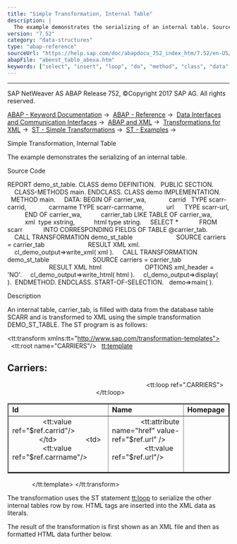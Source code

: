 ```yaml
---
title: "Simple Transformation, Internal Table"
description: |
  The example demonstrates the serializing of an internal table. Source Code REPORT demo_st_table. CLASS demo DEFINITION. PUBLIC SECTION. CLASS-METHODS main. ENDCLASS. CLASS demo IMPLEMENTATION. METHOD main. DATA: BEGIN OF carrier_wa, carrid   TYPE scarr-carrid, carrname TYPE scarr-carrname, url
version: "7.52"
category: "data-structures"
type: "abap-reference"
sourceUrl: "https://help.sap.com/doc/abapdocu_752_index_htm/7.52/en-US/abenst_table_abexa.htm"
abapFile: "abenst_table_abexa.htm"
keywords: ["select", "insert", "loop", "do", "method", "class", "data", "internal-table", "abenst", "table", "abexa"]
---
```


* * *

SAP NetWeaver AS ABAP Release 752, ©Copyright 2017 SAP AG. All rights reserved.

[ABAP - Keyword Documentation](https://help.sap.com/doc/abapdocu_752_index_htm/7.52/en-US/abenabap.htm) →  [ABAP - Reference](https://help.sap.com/doc/abapdocu_752_index_htm/7.52/en-US/abenabap_reference.htm) →  [Data Interfaces and Communication Interfaces](https://help.sap.com/doc/abapdocu_752_index_htm/7.52/en-US/abenabap_data_communication.htm) →  [ABAP and XML](https://help.sap.com/doc/abapdocu_752_index_htm/7.52/en-US/abenabap_xml.htm) →  [Transformations for XML](https://help.sap.com/doc/abapdocu_752_index_htm/7.52/en-US/abenabap_xml_trafos.htm) →  [ST - Simple Transformations](https://help.sap.com/doc/abapdocu_752_index_htm/7.52/en-US/abenabap_st.htm) →  [ST - Examples](https://help.sap.com/doc/abapdocu_752_index_htm/7.52/en-US/abenst_abexas.htm) → 

Simple Transformation, Internal Table

The example demonstrates the serializing of an internal table.

Source Code

REPORT demo\_st\_table.
CLASS demo DEFINITION.
  PUBLIC SECTION.
    CLASS-METHODS main.
ENDCLASS.
CLASS demo IMPLEMENTATION.
  METHOD main.
    DATA: BEGIN OF carrier\_wa,
            carrid   TYPE scarr-carrid,
            carrname TYPE scarr-carrname,
            url      TYPE scarr-url,
          END OF carrier\_wa,
          carrier\_tab LIKE TABLE OF carrier\_wa,
          xml  type xstring,
          html type string.
    SELECT \*
           FROM scarr
           INTO CORRESPONDING FIELDS OF TABLE @carrier\_tab.
    CALL TRANSFORMATION demo\_st\_table
                        SOURCE carriers = carrier\_tab
                        RESULT XML xml.
    cl\_demo\_output=>write\_xml( xml ).
    CALL TRANSFORMATION demo\_st\_table
                        SOURCE carriers = carrier\_tab
                        RESULT XML html
                        OPTIONS xml\_header = 'NO'.
    cl\_demo\_output=>write\_html( html ).
    cl\_demo\_output=>display( ).  ENDMETHOD.
ENDCLASS.
START-OF-SELECTION.
  demo=>main( ).

Description

An internal table, carrier\_tab, is filled with data from the database table SCARR and is transformed to XML using the simple transformation DEMO\_ST\_TABLE. The ST program is as follows:

<?sap.transform simple?>
<tt:transform xmlns:tt="http://www.sap.com/transformation-templates">
  <tt:root name="CARRIERS"/>
  <tt:template>
    <html>
      <body>
        <h2>Carriers:</h2>
        <table border="2">
          <tr>
            <td><b>Id</b></td>
            <td><b>Name</b></td>
            <td><b>Homepage</b></td>
          </tr>
          <tt:loop ref=".CARRIERS">
            <tr><td>
                <tt:value ref="$ref.carrid"/>
              </td>
              <td>
                <tt:value ref="$ref.carrname"/>
              </td>
              <td>
               <a><tt:attribute name="href" value-ref="$ref.url" />
                 <tt:value ref="$ref.url"/></a>
              </td>
            </tr>
          </tt:loop>
        </table>
      </body>
    </html>
  </tt:template>
</tt:transform>

The transformation uses the ST statement [tt:loop](https://help.sap.com/doc/abapdocu_752_index_htm/7.52/en-US/abenst_tt_loop.htm) to serialize the other internal tables row by row. HTML tags are inserted into the XML data as literals.

The result of the transformation is first shown as an XML file and then as formatted HTML data further below.